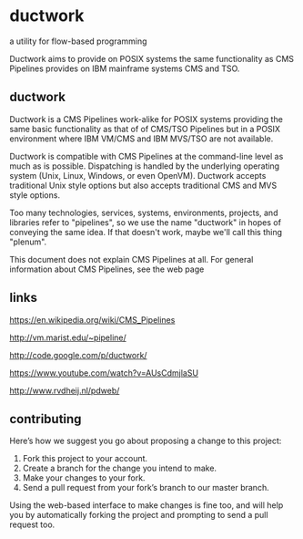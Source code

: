 # ductwork
a utility for flow-based programming

Ductwork aims to provide on POSIX systems the same functionality
as CMS Pipelines provides on IBM mainframe systems CMS and TSO.

## ductwork

Ductwork is a CMS Pipelines work-alike for POSIX systems
providing the same basic functionality as that of of CMS/TSO Pipelines
but in a POSIX environment where IBM VM/CMS and IBM MVS/TSO are not available.

Ductwork is compatible with CMS Pipelines at the command-line level
as much as is possible.  Dispatching is handled by the underlying
operating system (Unix, Linux, Windows, or even OpenVM).
Ductwork accepts traditional Unix style options
but also accepts traditional CMS and MVS style options.

Too many technologies, services, systems, environments, projects, and libraries
refer to "pipelines", so we use the name "ductwork" in hopes of conveying
the same idea. If that doesn't work, maybe we'll call this thing "plenum".

This document does not explain CMS Pipelines at all.  For general
information about CMS Pipelines, see the web page



## links

https://en.wikipedia.org/wiki/CMS_Pipelines

http://vm.marist.edu/~pipeline/

http://code.google.com/p/ductwork/

https://www.youtube.com/watch?v=AUsCdmjlaSU

http://www.rvdheij.nl/pdweb/


## contributing

Here’s how we suggest you go about proposing a change to this project:

1. Fork this project to your account.
1. Create a branch for the change you intend to make.
1. Make your changes to your fork.
1. Send a pull request from your fork’s branch to our master branch.

Using the web-based interface to make changes is fine too, and will help you by automatically forking the project and prompting to send a pull request too.









